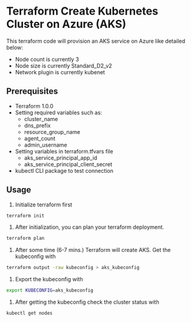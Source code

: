 # Terraform Create Kubernetes Cluster on Azure (AKS)

This terraform code will provision an AKS service on Azure like detailed below:
* Node count is currently 3
* Node size is currently Standard_D2_v2
* Network plugin is currently kubenet

## Prerequisites

* Terraform 1.0.0
* Setting required variables such as:
  - cluster_name
  - dns_prefix
  - resource_group_name
  - agent_count
  - admin_username
* Setting variables in terraform.tfvars file
  - aks_service_principal_app_id
  - aks_service_principal_client_secret
* kubectl CLI package to test connection


## Usage

1. Initialize terraform first
  ```bash
  terraform init
  ```
1. After initialization, you can plan your terraform deployment.
  ```bash
  terraform plan
  ```
1. After some time (6-7 mins.) Terraform will create AKS. Get the kubeconfig with
  ```bash
  terraform output -raw kubeconfig > aks_kubeconfig
  ```
1. Export the kubeconfig with
  ```bash
  export KUBECONFIG=aks_kubeconfig
  ```
1. After getting the kubeconfig check the cluster status with
  ```bash
  kubectl get nodes
  ```